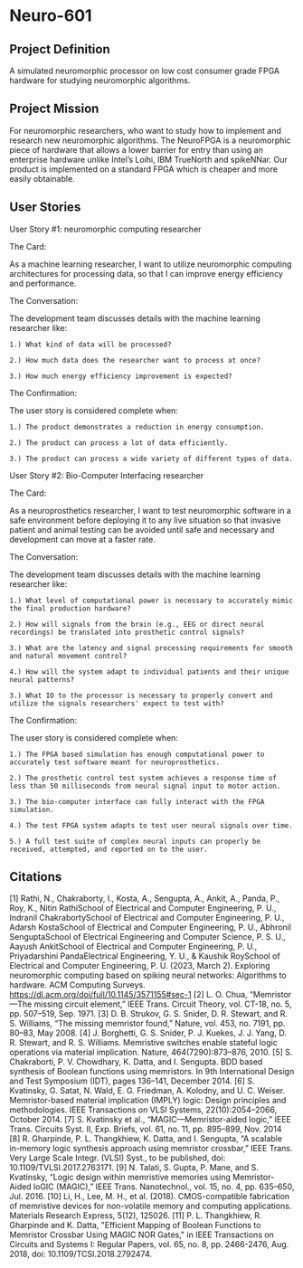 # Neuro-601

## Project Definition
A simulated neuromorphic processor on low cost consumer grade FPGA hardware for studying neuromorphic algorithms.

## Project Mission
For neuromorphic researchers, who want to study how to implement and research new neuromorphic algorithms.  The NeuroFPGA is a neuromorphic piece of hardware that allows a lower barrier for entry than using an enterprise hardware unlike Intel’s Loihi, IBM TrueNorth and spikeNNar. Our product is implemented on a standard FPGA which is cheaper and more easily obtainable.

## User Stories
User Story #1: neuromorphic computing researcher

The Card:
  
  As a machine learning researcher, I want to utilize neuromorphic computing architectures for processing data, so that I can improve energy efficiency and performance.
  
The Conversation:
  
  The development team discusses details with the machine learning researcher like:
  
    1.) What kind of data will be processed?
    
    2.) How much data does the researcher want to process at once?
    
    3.) How much energy efficiency improvement is expected?

The Confirmation:
  
  The user story is considered complete when:
  
    1.) The product demonstrates a reduction in energy consumption.
    
    2.) The product can process a lot of data efficiently.
    
    3.) The product can process a wide variety of different types of data.
    


User Story #2: Bio-Computer Interfacing researcher

The Card:
  
  As a neuroprosthetics researcher, I want to test neuromorphic software in a safe environment before deploying it to any live situation so that invasive patient and animal testing can be avoided until safe and necessary and development can move at a faster rate.
  
The Conversation:
  
  The development team discusses details with the machine learning researcher like:
  
    1.) What level of computational power is necessary to accurately mimic the final production hardware?
    
    2.) How will signals from the brain (e.g., EEG or direct neural recordings) be translated into prosthetic control signals?
    
    3.) What are the latency and signal processing requirements for smooth and natural movement control?

    4.) How will the system adapt to individual patients and their unique neural patterns?

    3.) What IO to the processor is necessary to properly convert and utilize the signals researchers' expect to test with?

The Confirmation:
  
  The user story is considered complete when:
  
    1.)	The FPGA based simulation has enough computational power to accurately test software meant for neuroprosthetics.

    2.)	The prosthetic control test system achieves a response time of less than 50 milliseconds from neural signal input to motor action.

    3.)	The bio-computer interface can fully interact with the FPGA simulation.

    4.)	The test FPGA system adapts to test user neural signals over time.

    5.)	A full test suite of complex neural inputs can properly be received, attempted, and reported on to the user.

  
## Citations
[1] Rathi, N., Chakraborty, I., Kosta, A., Sengupta, A., Ankit, A., Panda, P., Roy, K., Nitin RathiSchool of Electrical and Computer Engineering, P. U., Indranil ChakrabortySchool of Electrical and Computer Engineering, P. U., Adarsh KostaSchool of Electrical and Computer Engineering, P. U., Abhronil SenguptaSchool of Electrical Engineering and Computer Science, P. S. U., Aayush AnkitSchool of Electrical and Computer Engineering, P. U., Priyadarshini PandaElectrical Engineering, Y. U., & Kaushik RoySchool of Electrical and Computer Engineering, P. U. (2023, March 2). Exploring neuromorphic computing based on spiking neural networks: Algorithms to hardware. ACM Computing Surveys. https://dl.acm.org/doi/full/10.1145/3571155#sec-1 
[2] L. O. Chua, “Memristor—The missing circuit element,” IEEE Trans. Circuit Theory, vol. CT-18, no. 5, pp. 507–519, Sep. 1971.
[3] D. B. Strukov, G. S. Snider, D. R. Stewart, and R. S. Williams, “The missing memristor found,” Nature, vol. 453, no. 7191, pp. 80–83, May 2008.
[4] J. Borghetti, G. S. Snider, P. J. Kuekes, J. J. Yang, D. R. Stewart, and R. S. Williams. Memristive switches enable stateful logic operations via material implication. Nature, 464(7290):873–876, 2010.
[5] S. Chakraborti, P. V. Chowdhary, K. Datta, and I. Sengupta. BDD based synthesis of Boolean functions using memristors. In 9th International Design and Test Symposium (IDT), pages 136–141, December 2014.
[6] S. Kvatinsky, G. Satat, N. Wald, E. G. Friedman, A. Kolodny, and U. C. Weiser. Memristor-based material implication (IMPLY) logic: Design principles and methodologies. IEEE Transactions on VLSI Systems, 22(10):2054–2066, October 2014.
[7] S. Kvatinsky et al., “MAGIC—Memristor-aided logic,” IEEE Trans. Circuits Syst. II, Exp. Briefs, vol. 61, no. 11, pp. 895–899, Nov. 2014
[8] R. Gharpinde, P. L. Thangkhiew, K. Datta, and I. Sengupta, “A scalable in-memory logic synthesis approach using memristor crossbar,” IEEE Trans. Very Large Scale Integr. (VLSI) Syst., to be published, doi: 10.1109/TVLSI.2017.2763171.
[9] N. Talati, S. Gupta, P. Mane, and S. Kvatinsky, “Logic design within memristive memories using Memristor-Aided loGIC (MAGIC),” IEEE Trans. Nanotechnol., vol. 15, no. 4, pp. 635–650, Jul. 2016.
[10] Li, H., Lee, M. H., et al. (2018). CMOS-compatible fabrication of memristive devices for non-volatile memory and computing applications. Materials Research Express, 5(12), 125026.
[11] P. L. Thangkhiew, R. Gharpinde and K. Datta, "Efficient Mapping of Boolean Functions to Memristor Crossbar Using MAGIC NOR Gates," in IEEE Transactions on Circuits and Systems I: Regular Papers, vol. 65, no. 8, pp. 2466-2476, Aug. 2018, doi: 10.1109/TCSI.2018.2792474.

